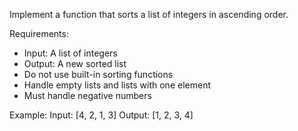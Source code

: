 Implement a function that sorts a list of integers in ascending order.

Requirements:
- Input: A list of integers
- Output: A new sorted list
- Do not use built-in sorting functions
- Handle empty lists and lists with one element
- Must handle negative numbers

Example:
Input: [4, 2, 1, 3]
Output: [1, 2, 3, 4]

